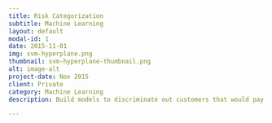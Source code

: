 ```yaml
---
title: Risk Categorization
subtitle: Machine Learning
layout: default
modal-id: 1
date: 2015-11-01
img: svm-hyperplane.png
thumbnail: svm-hyperplane-thumbnail.png
alt: image-alt
project-date: Nov 2015
client: Private
category: Machine Learning
description: Build models to discriminate out customers that would pay invoices on time. Using machine learning techniques we were able to surpass the accuracy of current model by over 15 per cent.

---
```

